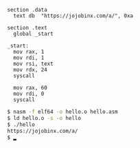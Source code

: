 ```assembly
section .data
  text db  "https://jojobinx.com/a/", 0xa

section .text
  global _start

_start:
  mov rax, 1
  mov rdi, 1 
  mov rsi, text
  mov rdx, 24
  syscall

  mov rax, 60
  mov rdi, 0
  syscall
```

```bash 
$ nasm -f elf64 -o hello.o hello.asm
$ ld hello.o -s -o hello
$ ./hello
https://jojobinx.com/a/
$ ▂
```

<!---
Jojobinx17/Jojobinx17 is a ✨ special ✨ repository because its `README.md` (this file) appears on your GitHub profile.
You can click the Preview link to take a look at your changes.
--->
